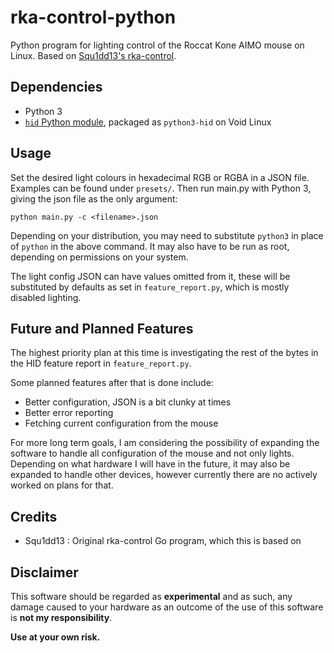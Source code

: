 # rka-control-python
Python program for lighting control of the Roccat Kone AIMO mouse on Linux. Based on [Squ1dd13's rka-control](https://github.com/Squ1dd13/rka-control).

## Dependencies
* Python 3
* [`hid` Python module](https://pypi.org/project/hid/), packaged as `python3-hid` on Void Linux

## Usage
Set the desired light colours in hexadecimal RGB or RGBA in a JSON file. Examples can be found under `presets/`. Then run main.py with Python 3, giving the json file as the only argument: 
```shell
python main.py -c <filename>.json
```
Depending on your distribution, you may need to substitute `python3` in place of `python` in the above command. It may also have to be run as root, depending on permissions on your system.

The light config JSON can have values omitted from it, these will be substituted by defaults as set in `feature_report.py`, which is mostly disabled lighting.

## Future and Planned Features
The highest priority plan at this time is investigating the rest of the bytes in the HID feature report in `feature_report.py`.

Some planned features after that is done include:
* Better configuration, JSON is a bit clunky at times
* Better error reporting
* Fetching current configuration from the mouse

For more long term goals, I am considering the possibility of expanding the software to handle all configuration of the mouse and not only lights. Depending on what hardware I will have in the future, it may also be expanded to handle other devices, however currently there are no actively worked on plans for that.

## Credits
* Squ1dd13 : Original rka-control Go program, which this is based on

## Disclaimer
This software should be regarded as **experimental** and as such, any damage caused to your hardware as an outcome
of the use of this software is **not my responsibility**. 

**Use at your own risk.**
